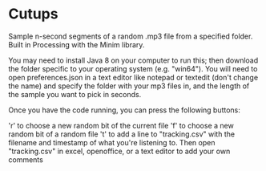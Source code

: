 # Cutups
Sample n-second segments of a random .mp3 file from a specified folder. Built in Processing with the Minim library.

You may need to install Java 8 on your computer to run this; then download the folder specific to your operating system (e.g. "win64"). You will need to open preferences.json in a text editor like notepad or textedit (don't change the name) and specify the folder with your mp3 files in, and the length of the sample you want to pick in seconds.

Once you have the code running, you can press the following buttons:

'r' to choose a new random bit of the current file
'f' to choose a new random bit of a random file
't' to add a line to "tracking.csv" with the filename and timestamp of what you're listening to. Then open "tracking.csv" in excel, openoffice, or a text editor to add your own comments
